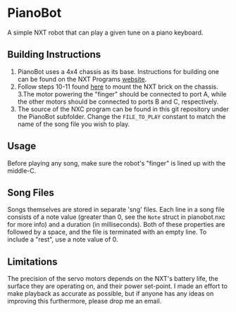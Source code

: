 PianoBot
========

A simple NXT robot that can play a given tune on a piano keyboard.

Building Instructions
---------------------

1. PianoBot uses a 4x4 chassis as its base. Instructions for building one can be found on the NXT Programs [website](http://www.nxtprograms.com/4x4_chassis/steps.html).
2. Follow steps 10-11 found [here](http://www.nxtprograms.com/4x4_joystick/steps.html) to mount the NXT brick on the chassis.
3.The motor powering the "finger" should be connected to port A, while the other motors should be connected to ports B and C, respectively.
4. The source of the NXC program can be found in this git repository under the PianoBot subfolder. Change the `FILE_TO_PLAY` constant to match the name of the song file you wish to play.

Usage
-----

Before playing any song, make sure the robot's "finger" is lined up with the middle-C.

Song Files
----------

Songs themselves are stored in separate 'sng' files. Each line in a song file consists of a note value (greater than 0, see the `Note` struct in pianobot.nxc for more info) and a duration (in milliseconds). Both of these properties are followed by a space, and the file is terminated with an empty line. To include a "rest", use a note value of 0.

Limitations
-----------

The precision of the servo motors depends on the NXT's battery life, the surface they are operating on, and their power set-point. I made an effort to make playback as accurate as possible, but if anyone has any ideas on improving this furthermore, please drop me an email.
